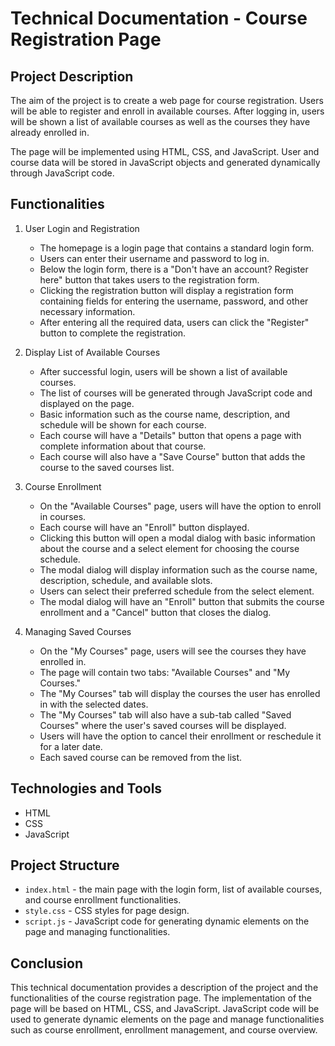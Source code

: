 # Technical Documentation - Course Registration Page

## Project Description

The aim of the project is to create a web page for course registration. Users will be able to register and enroll in available courses. After logging in, users will be shown a list of available courses as well as the courses they have already enrolled in.

The page will be implemented using HTML, CSS, and JavaScript. User and course data will be stored in JavaScript objects and generated dynamically through JavaScript code.

## Functionalities

1. User Login and Registration

    - The homepage is a login page that contains a standard login form.
    - Users can enter their username and password to log in.
    - Below the login form, there is a "Don't have an account? Register here" button that takes users to the registration form.
    - Clicking the registration button will display a registration form containing fields for entering the username, password, and other necessary information.
    - After entering all the required data, users can click the "Register" button to complete the registration.

2. Display List of Available Courses

    - After successful login, users will be shown a list of available courses.
    - The list of courses will be generated through JavaScript code and displayed on the page.
    - Basic information such as the course name, description, and schedule will be shown for each course.
    - Each course will have a "Details" button that opens a page with complete information about that course.
    - Each course will also have a "Save Course" button that adds the course to the saved courses list.

3. Course Enrollment

    - On the "Available Courses" page, users will have the option to enroll in courses.
    - Each course will have an "Enroll" button displayed.
    - Clicking this button will open a modal dialog with basic information about the course and a select element for choosing the course schedule.
    - The modal dialog will display information such as the course name, description, schedule, and available slots.
    - Users can select their preferred schedule from the select element.
    - The modal dialog will have an "Enroll" button that submits the course enrollment and a "Cancel" button that closes the dialog.

4. Managing Saved Courses

    - On the "My Courses" page, users will see the courses they have enrolled in.
    - The page will contain two tabs: "Available Courses" and "My Courses."
    - The "My Courses" tab will display the courses the user has enrolled in with the selected dates.
    - The "My Courses" tab will also have a sub-tab called "Saved Courses" where the user's saved courses will be displayed.
    - Users will have the option to cancel their enrollment or reschedule it for a later date.
    - Each saved course can be removed from the list.

## Technologies and Tools

- HTML
- CSS
- JavaScript

## Project Structure

- `index.html` - the main page with the login form, list of available courses, and course enrollment functionalities.
- `style.css` - CSS styles for page design.
- `script.js` - JavaScript code for generating dynamic elements on the page and managing functionalities.

## Conclusion

This technical documentation provides a description of the project and the functionalities of the course registration page. The implementation of the page will be based on HTML, CSS, and JavaScript. JavaScript code will be used to generate dynamic elements on the page and manage functionalities such as course enrollment, enrollment management, and course overview.
